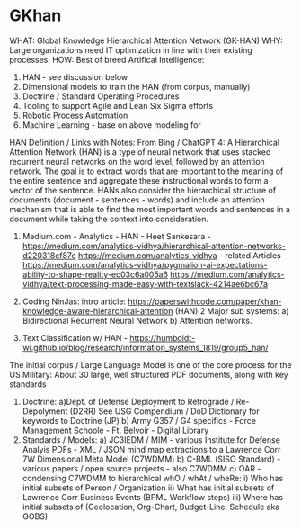 # GKhan
WHAT: Global Knowledge Hierarchical Attention Network (GK-HAN)
WHY: Large organizations need IT optimization in line with their existing processes.
HOW: Best of breed Artifical Intelligence:

1) HAN - see discussion below
2) Dimensional models to train the HAN (from corpus, manually)
3) Doctrine / Standard Operating Procedures
4) Tooling to support Agile and Lean Six Sigma efforts
5) Robotic Process Automation
6) Machine Learning - base on above modeling for 

HAN Definition / Links with Notes:
From Bing / ChatGPT 4:
A Hierarchical Attention Network (HAN) is a type of neural network that uses stacked recurrent neural networks on the word level, followed by an attention network. The goal is to extract words that are important to the meaning of the entire sentence and aggregate these instructional words to form a vector of the sentence. HANs also consider the hierarchical structure of documents (document - sentences - words) and include an attention mechanism that is able to find the most important words and sentences in a document while taking the context into consideration.

1) Medium.com - Analytics - HAN - Heet Sankesara - https://medium.com/analytics-vidhya/hierarchical-attention-networks-d220318cf87e
  https://medium.com/analytics-vidhya - related Articles
   https://medium.com/analytics-vidhya/pygmalion-ai-expectations-ability-to-shape-reality-ec03c6a005a6
   https://medium.com/analytics-vidhya/text-processing-made-easy-with-textslack-4214ae6bc67a

2) Coding NinJas: intro article: https://paperswithcode.com/paper/khan-knowledge-aware-hierarchical-attention (HAN)
   2 Major sub systems:
     a) Bidirectional Recurrent Neural Network
     b) Attention networks.
3) Text Classification w/ HAN - https://humboldt-wi.github.io/blog/research/information_systems_1819/group5_han/


The initial corpus / Large Language Model is one of the core process for the US Military:  About 30 large, well structured PDF documents, along with key standards
1) Doctrine:
   a)Dept. of Defense Deployment to Retrograde / Re-Depolyment (D2RR) See USG Compendium / DoD Dictionary for keywords to Doctrine (JP)
   b) Army G357 / G4 specifics - Force Management Schoole - Ft. Belvoir - Digital Library
2) Standards / Models:
   a) JC3IEDM / MIM - various Institute for Defense Analyis PDFs - XML / JSON mind map extractions to a Lawrence Corr 7W Dimensional Meta Model (C7WDMM)
   b) C-BML (SISO Standard) - various papers / open source projects - also C7WDMM
   c) OAR - condensing C7WDMM to hierarchical whO / whAt / wheRe:
      i) Who has initial subsets of Person / Organization
      ii) What has initial subsets of Lawrence Corr Business Events (BPML Workflow steps)
      iii) Where has initial subsets of (Geolocation, Org-Chart, Budget-Line, Schedule aka GOBS)
